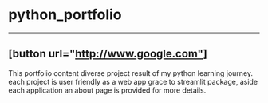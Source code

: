 # python_portfolio
---
[button url="http://www.google.com"]
---
This portfolio content diverse          project result of my python learning journey. each project is user friendly  as a web app grace to streamlit package, aside each application an about page is provided for more details.
